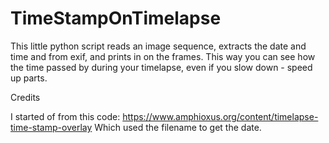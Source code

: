 # TimeStampOnTimelapse
This little python script reads an image sequence, extracts the date and time and from exif, and prints in on the frames. This way you can see how the time passed by during your timelapse, even if you slow down - speed up parts. 



Credits

I started of from this code:
https://www.amphioxus.org/content/timelapse-time-stamp-overlay
Which used the filename to get the date.
